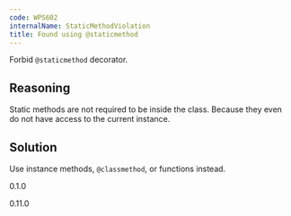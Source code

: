 ```yaml
---
code: WPS602
internalName: StaticMethodViolation
title: Found using @staticmethod
---
```


Forbid `@staticmethod` decorator.

## Reasoning
Static methods are not required to be inside the class. Because they
even do not have access to the current instance.

## Solution
Use instance methods, `@classmethod`, or functions instead.

<div class="versionadded">

0.1.0

</div>

<div class="versionchanged">

0.11.0

</div>